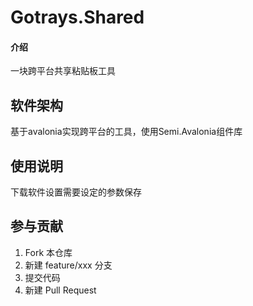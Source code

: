 # Gotrays.Shared

#### 介绍
一块跨平台共享粘贴板工具

## 软件架构
基于avalonia实现跨平台的工具，使用Semi.Avalonia组件库


## 使用说明

下载软件设置需要设定的参数保存

## 参与贡献

1.  Fork 本仓库
2.  新建  feature/xxx 分支
3.  提交代码
4.  新建 Pull Request

